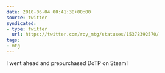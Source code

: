 ```yaml
---
date: 2010-06-04 00:41:38+00:00
source: twitter
syndicated:
- type: twitter
  url: https://twitter.com/roy_mtg/statuses/15378392570/
tags:
- mtg
---
```


I went ahead and prepurchased DoTP on Steam!